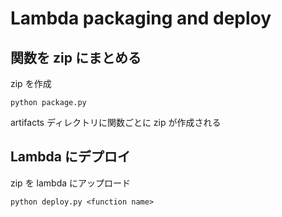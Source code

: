 # Lambda packaging and deploy

## 関数を zip にまとめる

zip を作成

```
python package.py
```

artifacts ディレクトリに関数ごとに zip が作成される

## Lambda にデプロイ

zip を lambda にアップロード

```
python deploy.py <function name>
```
